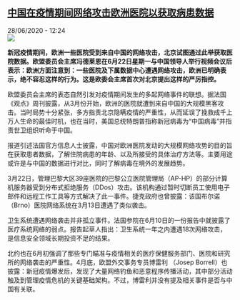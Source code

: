 <!--1593341707000-->
[中国在疫情期间网络攻击欧洲医院以获取病患数据](http://www.rfi.fr//cn/%E4%B8%AD%E5%9B%BD/20200628-%E4%B8%AD%E5%9B%BD%E5%9C%A8%E7%96%AB%E6%83%85%E6%9C%9F%E9%97%B4%E7%BD%91%E7%BB%9C%E6%94%BB%E5%87%BB%E6%AC%A7%E6%B4%B2%E5%8C%BB%E9%99%A2%E4%BB%A5%E8%8E%B7%E5%8F%96%E7%97%85%E6%82%A3%E6%95%B0%E6%8D%AE)
------

<div>28/06/2020 - 12:24</div><img src="https://s.rfi.fr/media/display/ef5b568c-0d97-11ea-90ea-005056bfe576/w:310/p:16x9/2013-11-11T134602Z_1671908822_BM2E9BB149Z01_RTRMADP_3_GERMANY.JPG"><p><strong>新冠疫情期间，欧洲一些医院受到来自中国的网络攻击，北京试图通过此举获取医院数据。欧盟委员会主席冯德莱恩在6月22日星期一与中国领导人举行视频会议后表示：欧洲方面注意到：一些医院及下属数据中心遭遇网络攻击，欧洲已明确表示，绝不容忍这样的行为。这是欧委会主席首次对北京提出这样的严厉指控。</strong></p><div class="t-content__body u-clearfix"><div class="m-interstitial"></div><p>欧盟委员会主席的表态自然引发对疫情期间发生的多起网络事件的联想。据法国《观点》周刊披露，从3月份开始，欧洲的医院就遭到来自中国的大规模黑客攻击。当时局势十分紧张，多方指责北京隐瞒疫情的严重性，从而延误了挽救成千上万人生命的最佳时机，也在当时，美国总统特朗普指称新冠病毒为“中国病毒”并指责世卫组织听命于中国。</p><p>报道引述法国官方信息人士披露，中国对欧洲医院发动的大规模网络攻势的目的旨在获取患者数据，了解住院病患的年龄、以及所接受的具体治疗方法等。主要用途或许是与中国的数据进行对比，同时了解病毒在境外的发展趋势。</p><p>3月22日，管理巴黎大区39座医院的巴黎公立医院管理局（AP-HP）的部分计算机服务器受到分布式拒绝服务（DDos）攻击。该机构通过暂时切断员工使用电子邮件和远程工作工具等方式解决了此一事件。捷克政府也曾披露：该国布尔诺（Brno）医院网络系统在3月13日遭遇了类似袭击。</p><p>卫生系统遭遇网络袭击并非孤立事件。法国参院在6月10日的一份报告中就披露了医疗系统网络的弱点。报告起草人指出：卫生系统一年之内遭遇18次网络攻击，是信息安全领域长期投资不足的结果。</p><p>北约也在6月初强调了那些专门瞄准与疫情相关的医疗保健服务部门、医院和研究所的网络袭击的严重性。4月底，欧盟外交事务专员博雷利 （Josep Borrell）也披露：新冠疫情爆发后，发现了大量网络钓鱼和恶意程序传播活动，其中部分活动触及到管理疫情危机的关键基础架构。不过，博雷利并没有提及相关事件是否与中国有关联。</p><div class="o-self-promo o-self-promo--nl o-self-promo--hidden" data-selfpromo-newsletter></div><div class="o-self-promo o-self-promo--app o-self-promo--hidden" data-selfpromo-app></div></div>
